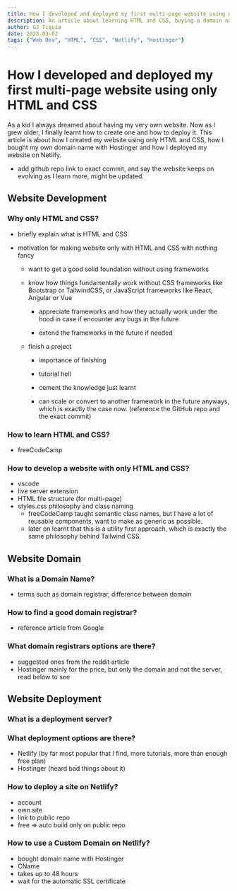 ```yaml
---
title: How I developed and deployed my first multi-page website using only HTML and CSS
description: An article about learning HTML and CSS, buying a domain name from Hostinger and deploying the website on Netlify.
author: GJ Tiquia
date: 2023-03-02
tags: {"Web Dev", "HTML", "CSS", "Netlify", "Hostinger"}
---
```


# How I developed and deployed my first multi-page website using only HTML and CSS

As a kid I always dreamed about having my very own website. Now as I grew older, I finally learnt how to create one and how to deploy it. This article is about how I created my website using only HTML and CSS, how I bought my own domain name with Hostinger and how I deployed my website on Netlify.



- add github repo link to exact commit, and say the website keeps on evolving as I learn more, might be updated.

## Website Development

### Why only HTML and CSS?

- briefly explain what is HTML and CSS
- motivation for making website only with HTML and CSS with nothing fancy

  - want to get a good solid foundation without using frameworks

  - know how things fundamentally work without CSS frameworks like Bootstrap or TailwindCSS, or JavaScript frameworks like React, Angular or Vue

    - appreciate frameworks and how they actually work under the hood in case if encounter any bugs in the future

    - extend the frameworks in the future if needed

  - finish a project
  
    - importance of finishing

    - tutorial hell

    - cement the knowledge just learnt

    - can scale or convert to another framework in the future anyways, which is exactly the case now. (reference the GitHub repo and the exact commit)

### How to learn HTML and CSS?

- freeCodeCamp

### How to develop a website with only HTML and CSS?

- vscode
- live server extension
- HTML file structure (for multi-page)
- styles.css philosophy and class naming
  - freeCodeCamp taught semantic class names, but I have a lot of reusable components, want to make as generic as possible.
  - later on learnt that this is a utility first approach, which is exactly the same philosophy behind Tailwind CSS. 

## Website Domain

### What is a Domain Name?

- terms such as domain registrar, difference between domain 

### How to find a good domain registrar?

- reference article from Google

### What domain registrars options are there?

- suggested ones from the reddit article
- Hostinger mainly for the price, but only the domain and not the server, read below to see

## Website Deployment

### What is a deployment server?

### What deployment options are there?

- Netlify (by far most popular that I find, more tutorials, more than enough free plan)
- Hostinger (heard bad things about it)

### How to deploy a site on Netlify?

- account
- own site
- link to public repo
- free => auto build only on public repo

### How to use a Custom Domain on Netlify?

- bought domain name with Hostinger
- CName
- takes up to 48 hours
- wait for the automatic SSL certificate